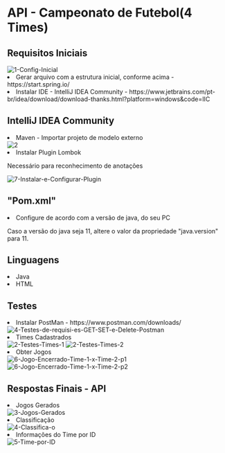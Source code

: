 <h1>API - Campeonato de Futebol(4 Times)</h1>

<h2> Requisitos Iniciais </h2>
<img src="https://i.ibb.co/yPvKYv6/1-Config-Inicial.png" alt="1-Config-Inicial" border="0">
<li> Gerar arquivo com a estrutura inicial, conforme acima - https://start.spring.io/ </li>
<li> Instalar IDE - IntelliJ IDEA Community - https://www.jetbrains.com/pt-br/idea/download/download-thanks.html?platform=windows&code=IIC</li> 

<h2> IntelliJ IDEA Community </h2>
<li> Maven - Importar projeto de modelo externo </li>
<img src="https://i.ibb.co/HGkbFdB/2.png" alt="2" border="0">

<li> Instalar Plugin Lombok </li>
<p>Necessário para reconhecimento de anotações</p>
<img src="https://i.ibb.co/Y0khn5V/7-Instalar-e-Configurar-Plugin.png" alt="7-Instalar-e-Configurar-Plugin" border="0">

<h2> "Pom.xml" </h2>
<li> Configure de acordo com a versão de java, do seu PC</li>
<p> Caso a versão do java seja 11, altere o valor da propriedade "java.version" para 11. </p>

<h2> Linguagens </h2>
<li> Java </li>
<li> HTML </li>

<h2> Testes </h2>
<li> Instalar PostMan - https://www.postman.com/downloads/ </li>
<img src="https://i.ibb.co/dDnvgYx/4-Testes-de-requisi-es-GET-SET-e-Delete-Postman.png" alt="4-Testes-de-requisi-es-GET-SET-e-Delete-Postman" border="0">

<li> Times Cadastrados </li>
<img src="https://i.ibb.co/RDMC8Pg/2-Testes-Times-1.png" alt="2-Testes-Times-1" border="0">

<img src="https://i.ibb.co/djQDdt7/2-Testes-Times-2.png" alt="2-Testes-Times-2" border="0">


<li> Obter Jogos </li>
<img src="https://i.ibb.co/4PCkhLC/6-Jogo-Encerrado-Time-1-x-Time-2-p1.png" alt="6-Jogo-Encerrado-Time-1-x-Time-2-p1" border="0">
<img src="https://i.ibb.co/yn1WTwY/6-Jogo-Encerrado-Time-1-x-Time-2-p2.png" alt="6-Jogo-Encerrado-Time-1-x-Time-2-p2" border="0">


<h2> Respostas Finais - API </h2>

<li> Jogos Gerados </li>
<img src="https://i.ibb.co/Bc7YYMw/3-Jogos-Gerados.png" alt="3-Jogos-Gerados" border="0">

<li> Classificação </li>
<img src="https://i.ibb.co/vmnktnp/4-Classifica-o.png" alt="4-Classifica-o" border="0">

<li> Informações do Time por ID </li>
<img src="https://i.ibb.co/bRCgyRv/5-Time-por-ID.png" alt="5-Time-por-ID" border="0">


